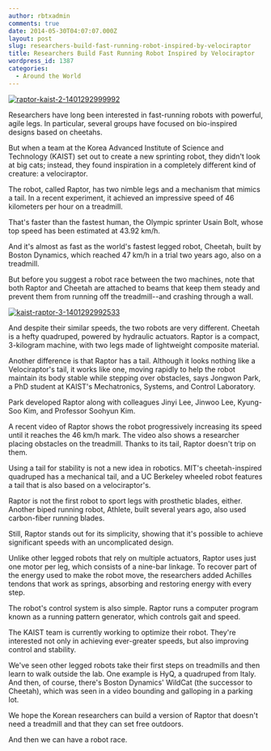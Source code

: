 ```yaml
---
author: rbtxadmin
comments: true
date: 2014-05-30T04:07:07.000Z
layout: post
slug: researchers-build-fast-running-robot-inspired-by-velociraptor
title: Researchers Build Fast Running Robot Inspired by Velociraptor
wordpress_id: 1387
categories:
  - Around the World
---
```


[![raptor-kaist-2-1401292999992](http://robotix.in/blog/wp-content/uploads/2014/05/raptor-kaist-2-1401292999992.jpg)](http://robotix.in/blog/wp-content/uploads/2014/05/raptor-kaist-2-1401292999992.jpg)

Researchers have long been interested in fast-running robots with powerful, agile legs. In particular, several groups have focused on bio-inspired designs based on cheetahs.

But when a team at the Korea Advanced Institute of Science and Technology (KAIST) set out to create a new sprinting robot, they didn't look at big cats; instead, they found inspiration in a completely different kind of creature: a velociraptor.

The robot, called Raptor, has two nimble legs and a mechanism that mimics a tail. In a recent experiment, it achieved an impressive speed of 46 kilometers per hour on a treadmill.

That's faster than the fastest human, the Olympic sprinter Usain Bolt, whose top speed has been estimated at 43.92 km/h.

And it's almost as fast as the world's fastest legged robot, Cheetah, built by Boston Dynamics, which reached 47 km/h in a trial two years ago, also on a treadmill.

But before you suggest a robot race between the two machines, note that both Raptor and Cheetah are attached to beams that keep them steady and prevent them from running off the treadmill--and crashing through a wall.

[![kaist-raptor-3-1401292992533](http://robotix.in/blog/wp-content/uploads/2014/05/kaist-raptor-3-1401292992533.png)](http://robotix.in/blog/wp-content/uploads/2014/05/kaist-raptor-3-1401292992533.png)

And despite their similar speeds, the two robots are very different. Cheetah is a hefty quadruped, powered by hydraulic actuators. Raptor is a compact, 3-kilogram machine, with two legs made of lightweight composite material.

Another difference is that Raptor has a tail. Although it looks nothing like a Velociraptor's tail, it works like one, moving rapidly to help the robot maintain its body stable while stepping over obstacles, says Jongwon Park, a PhD student at KAIST's Mechatronics, Systems, and Control Laboratory.

Park developed Raptor along with colleagues Jinyi Lee, Jinwoo Lee, Kyung-Soo Kim, and Professor Soohyun Kim.

A recent video of Raptor shows the robot progressively increasing its speed until it reaches the 46 km/h mark. The video also shows a researcher placing obstacles on the treadmill. Thanks to its tail, Raptor doesn't trip on them.

Using a tail for stability is not a new idea in robotics. MIT's cheetah-inspired quadruped has a mechanical tail, and a UC Berkeley wheeled robot features a tail that is also based on a velociraptor's.

Raptor is not the first robot to sport legs with prosthetic blades, either. Another biped running robot, Athlete, built several years ago, also used carbon-fiber running blades.

Still, Raptor stands out for its simplicity, showing that it's possible to achieve significant speeds with an uncomplicated design.

Unlike other legged robots that rely on multiple actuators, Raptor uses just one motor per leg, which consists of a nine-bar linkage. To recover part of the energy used to make the robot move, the researchers added Achilles tendons that work as springs, absorbing and restoring energy with every step.

The robot's control system is also simple. Raptor runs a computer program known as a running pattern generator, which controls gait and speed.

The KAIST team is currently working to optimize their robot. They're interested not only in achieving ever-greater speeds, but also improving control and stability.

We've seen other legged robots take their first steps on treadmills and then learn to walk outside the lab. One example is HyQ, a quadruped from Italy. And then, of course, there's Boston Dynamics' WildCat (the successor to Cheetah), which was seen in a video bounding and galloping in a parking lot.

We hope the Korean researchers can build a version of Raptor that doesn't need a treadmill and that they can set free outdoors.

And then we can have a robot race.
